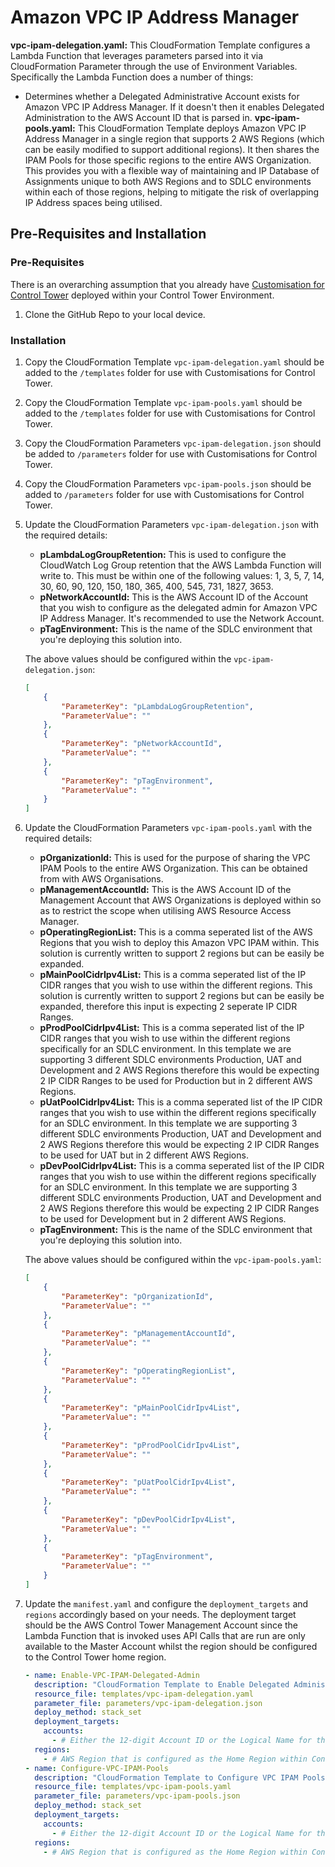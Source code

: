 # Amazon VPC IP Address Manager

**vpc-ipam-delegation.yaml:** This CloudFormation Template configures a Lambda Function that leverages parameters parsed into it via CloudFormation Parameter through the use of Environment Variables.  Specifically the Lambda Function does a number of things:
* Determines whether a Delegated Administrative Account exists for Amazon VPC IP Address Manager.  If it doesn't then it enables Delegated Administration to the AWS Account ID that is parsed in.
**vpc-ipam-pools.yaml:** This CloudFormation Template deploys Amazon VPC IP Address Manager in a single region that supports 2 AWS Regions (which can be easily modified to support additional regions).  It then shares the IPAM Pools for those specific regions to the entire AWS Organization.  This provides you with a flexible way of maintaining and IP Database of Assignments unique to both AWS Regions and to SDLC environments within each of those regions, helping to mitigate the risk of overlapping IP Address spaces being utilised.

## Pre-Requisites and Installation

### Pre-Requisites

There is an overarching assumption that you already have [Customisation for Control Tower](https://aws.amazon.com/solutions/implementations/customizations-for-aws-control-tower/) deployed within your Control Tower Environment.

1.  Clone the GitHub Repo to your local device.

### Installation

1.  Copy the CloudFormation Template `vpc-ipam-delegation.yaml` should be added to the `/templates` folder for use with Customisations for Control Tower.
2.  Copy the CloudFormation Template `vpc-ipam-pools.yaml` should be added to the `/templates` folder for use with Customisations for Control Tower.
3.  Copy the CloudFormation Parameters `vpc-ipam-delegation.json` should be added to `/parameters` folder for use with Customisations for Control Tower.
4.  Copy the CloudFormation Parameters `vpc-ipam-pools.json` should be added to `/parameters` folder for use with Customisations for Control Tower.
5.  Update the CloudFormation Parameters `vpc-ipam-delegation.json` with the required details:
    * **pLambdaLogGroupRetention:** This is used to configure the CloudWatch Log Group retention that the AWS Lambda Function will write to.  This must be within one of the following values: 1, 3, 5, 7, 14, 30, 60, 90, 120, 150, 180, 365, 400, 545, 731, 1827, 3653.
    * **pNetworkAccountId:** This is the AWS Account ID of the Account that you wish to configure as the delegated admin for Amazon VPC IP Address Manager.  It's recommended to use the Network Account.
    * **pTagEnvironment:** This is the name of the SDLC environment that you're deploying this solution into.

    The above values should be configured within the `vpc-ipam-delegation.json`:

    ```json
    [
        {
            "ParameterKey": "pLambdaLogGroupRetention",
            "ParameterValue": ""
        },
        {
            "ParameterKey": "pNetworkAccountId",
            "ParameterValue": ""
        },
        {
            "ParameterKey": "pTagEnvironment",
            "ParameterValue": ""
        }
    ]
    ```

6.  Update the CloudFormation Parameters `vpc-ipam-pools.yaml` with the required details:
    * **pOrganizationId:** This is used for the purpose of sharing the VPC IPAM Pools to the entire AWS Organization. This can be obtained from with AWS Organisations.
    * **pManagementAccountId:** This is the AWS Account ID of the Management Account that AWS Organizations is deployed within so as to restrict the scope when utilising AWS Resource Access Manager.
    * **pOperatingRegionList:** This is a comma seperated list of the AWS Regions that you wish to deploy this Amazon VPC IPAM  within.  This solution is currently written to support 2 regions but can be easily be expanded.
    * **pMainPoolCidrIpv4List:** This is a comma seperated list of the IP CIDR ranges that you wish to use within the different regions.  This solution is currently written to support 2 regions but can be easily be expanded, therefore this input is expecting 2 seperate IP CIDR Ranges.
    * **pProdPoolCidrIpv4List:** This is a comma seperated list of the IP CIDR ranges that you wish to use within the different regions specifically for an SDLC environment. In this template we are supporting 3 different SDLC environments Production, UAT and Development and 2 AWS Regions therefore this would be expecting 2 IP CIDR Ranges to be used for Production but in 2 different AWS Regions.
    * **pUatPoolCidrIpv4List:** This is a comma seperated list of the IP CIDR ranges that you wish to use within the different regions specifically for an SDLC environment. In this template we are supporting 3 different SDLC environments Production, UAT and Development and 2 AWS Regions therefore this would be expecting 2 IP CIDR Ranges to be used for UAT but in 2 different AWS Regions.
    * **pDevPoolCidrIpv4List:** This is a comma seperated list of the IP CIDR ranges that you wish to use within the different regions specifically for an SDLC environment. In this template we are supporting 3 different SDLC environments Production, UAT and Development and 2 AWS Regions therefore this would be expecting 2 IP CIDR Ranges to be used for Development but in 2 different AWS Regions.
    * **pTagEnvironment:** This is the name of the SDLC environment that you're deploying this solution into.

    The above values should be configured within the `vpc-ipam-pools.yaml`:

    ```json
    [
        {
            "ParameterKey": "pOrganizationId",
            "ParameterValue": ""
        },
        {
            "ParameterKey": "pManagementAccountId",
            "ParameterValue": ""
        },
        {
            "ParameterKey": "pOperatingRegionList",
            "ParameterValue": ""
        },
        {
            "ParameterKey": "pMainPoolCidrIpv4List",
            "ParameterValue": ""
        },
        {
            "ParameterKey": "pProdPoolCidrIpv4List",
            "ParameterValue": ""
        },
        {
            "ParameterKey": "pUatPoolCidrIpv4List",
            "ParameterValue": ""
        },
        {
            "ParameterKey": "pDevPoolCidrIpv4List",
            "ParameterValue": ""
        },
        {
            "ParameterKey": "pTagEnvironment",
            "ParameterValue": ""
        }
    ]
    ```

7.  Update the `manifest.yaml` and configure the `deployment_targets` and `regions` accordingly based on your needs. The deployment target should be the AWS Control Tower Management Account since the Lambda Function that is invoked uses API Calls that are run are only available to the Master Account whilst the region should be configured to the Control Tower home region.

    ```yaml
    - name: Enable-VPC-IPAM-Delegated-Admin
      description: "CloudFormation Template to Enable Delegated Administration of VPC IPAM"
      resource_file: templates/vpc-ipam-delegation.yaml
      parameter_file: parameters/vpc-ipam-delegation.json
      deploy_method: stack_set
      deployment_targets:
        accounts:
          - # Either the 12-digit Account ID or the Logical Name for the Control Tower Management Account
      regions:
        - # AWS Region that is configured as the Home Region within Control Tower
    - name: Configure-VPC-IPAM-Pools
      description: "CloudFormation Template to Configure VPC IPAM Pools"
      resource_file: templates/vpc-ipam-pools.yaml
      parameter_file: parameters/vpc-ipam-pools.json
      deploy_method: stack_set
      deployment_targets:
        accounts:
          - # Either the 12-digit Account ID or the Logical Name for the Control Tower Management Account
      regions:
        - # AWS Region that is configured as the Home Region within Control Tower
    ```